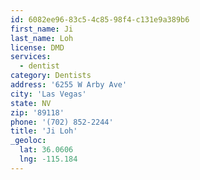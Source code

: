 ```yaml
---
id: 6082ee96-83c5-4c85-98f4-c131e9a389b6
first_name: Ji
last_name: Loh
license: DMD
services:
  - dentist
category: Dentists
address: '6255 W Arby Ave'
city: 'Las Vegas'
state: NV
zip: '89118'
phone: '(702) 852-2244'
title: 'Ji Loh'
_geoloc:
  lat: 36.0606
  lng: -115.184
---
```

